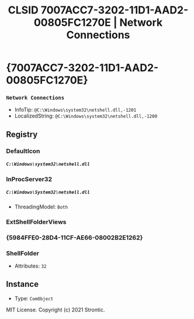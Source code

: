 ﻿---
title: "CLSID 7007ACC7-3202-11D1-AAD2-00805FC1270E | Network Connections"
excerpt: What is COM-Object CLSID 7007ACC7-3202-11D1-AAD2-00805FC1270E?
---

# {7007ACC7-3202-11D1-AAD2-00805FC1270E}

### `Network Connections`
* InfoTip: `@C:\Windows\system32\netshell.dll,-1201`
* LocalizedString: `@C:\Windows\system32\netshell.dll,-1200`

## Registry


### DefaultIcon

##### `C:\Windows\system32\netshell.dll`

### InProcServer32

##### `C:\Windows\System32\netshell.dll`
* ThreadingModel: `Both`

### ExtShellFolderViews


### {5984FFE0-28D4-11CF-AE66-08002B2E1262}


### ShellFolder

* Attributes: `32`

## Instance

* Type: `ComObject`

MIT License. Copyright (c) 2021 Strontic.


